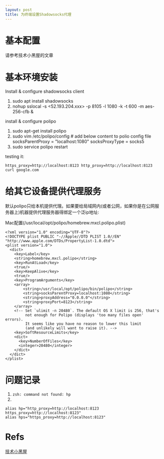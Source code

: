 ```yaml
---
layout: post
title: 为终端设置Shadowsocks代理
---
```


# 基本配置
请参考技术小黑屋的文章

# 基本环境安装
Install & configure shadowsocks client
1. sudo apt install shadowsocks
2. nohup sslocal -s <52.193.204.xxx> -p 8105 -l 1080 -k <your password> -t 600 -m aes-256-cfb &

install & configure polipo
1. sudo apt-get install polipo
2. sudo vim /etc/polipo/config # add below content to polio config file socksParentProxy = "localhost:1080"
       socksProxyType = socks5
3. sudo service polipo restart

testing it:
~~~
https_proxy=http://localhost:8123 http_proxy=http://localhost:8123 curl google.com
~~~

# 给其它设备提供代理服务
默认polipo只给本机提供代理。如果要给局域网内(或者公网，如果你是在公网服务器上)机器提供代理服务器得绑定一个泛ip地址:

Mac配置(/usr/local/opt/polipo/homebrew.mxcl.polipo.plist)
~~~
<?xml version="1.0" encoding="UTF-8"?>
<!DOCTYPE plist PUBLIC "-//Apple//DTD PLIST 1.0//EN" "http://www.apple.com/DTDs/PropertyList-1.0.dtd">
<plist version="1.0">
  <dict>
    <key>Label</key>
    <string>homebrew.mxcl.polipo</string>
    <key>RunAtLoad</key>
    <true/>
    <key>KeepAlive</key>
    <true/>
    <key>ProgramArguments</key>
    <array>
        <string>/usr/local/opt/polipo/bin/polipo</string>
        <string>socksParentProxy=localhost:1080</string>
        <string>proxyAddress="0.0.0.0"</string>
        <string>proxyPort=8123</string>
    </array>
    <!-- Set `ulimit -n 20480`. The default OS X limit is 256, that's
         not enough for Polipo (displays 'too many files open' errors).
         It seems like you have no reason to lower this limit
         (and unlikely will want to raise it). -->
    <key>SoftResourceLimits</key>
    <dict>
      <key>NumberOfFiles</key>
      <integer>20480</integer>
    </dict>
  </dict>
</plist>
~~~
# 问题记录
1. `zsh: command not found: hp`
2.
~~~
alias hp="http_proxy=http://localhost:8123 https_proxy=http://localhost:8123"
alias hps="https_proxy=http://localhost:8123"
~~~
# Refs
[技术小黑屋](http://droidyue.com/blog/2016/04/04/set-shadowsocks-proxy-for-terminal/)
